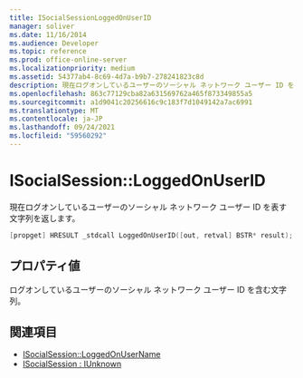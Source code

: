 ```yaml
---
title: ISocialSessionLoggedOnUserID
manager: soliver
ms.date: 11/16/2014
ms.audience: Developer
ms.topic: reference
ms.prod: office-online-server
ms.localizationpriority: medium
ms.assetid: 54377ab4-8c69-4d7a-b9b7-278241823c8d
description: 現在ログオンしているユーザーのソーシャル ネットワーク ユーザー ID を表す文字列を返します。
ms.openlocfilehash: 863c77129cba82a631569762a465f873349855a5
ms.sourcegitcommit: a1d9041c20256616c9c183f7d1049142a7ac6991
ms.translationtype: MT
ms.contentlocale: ja-JP
ms.lasthandoff: 09/24/2021
ms.locfileid: "59560292"
---
```

# <a name="isocialsessionloggedonuserid"></a>ISocialSession::LoggedOnUserID

現在ログオンしているユーザーのソーシャル ネットワーク ユーザー ID を表す文字列を返します。 
  
```cpp
[propget] HRESULT _stdcall LoggedOnUserID([out, retval] BSTR* result);
```

## <a name="property-value"></a>プロパティ値

ログオンしているユーザーのソーシャル ネットワーク ユーザー ID を含む文字列。
  
## <a name="see-also"></a>関連項目

- [ISocialSession::LoggedOnUserName](isocialsession-loggedonusername.md)  
- [ISocialSession : IUnknown](isocialsessioniunknown.md)

